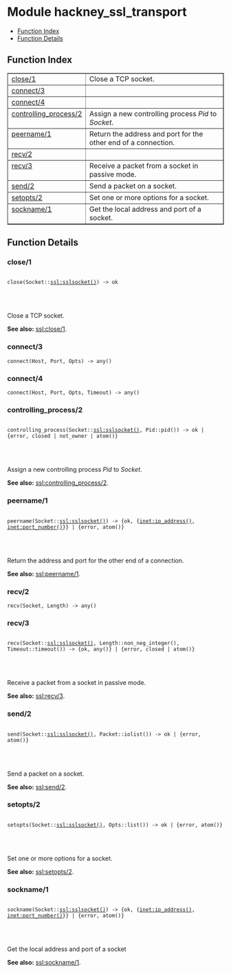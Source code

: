 

# Module hackney_ssl_transport #
* [Function Index](#index)
* [Function Details](#functions)


<a name="index"></a>

## Function Index ##


<table width="100%" border="1" cellspacing="0" cellpadding="2" summary="function index"><tr><td valign="top"><a href="#close-1">close/1</a></td><td>Close a TCP socket.</td></tr><tr><td valign="top"><a href="#connect-3">connect/3</a></td><td></td></tr><tr><td valign="top"><a href="#connect-4">connect/4</a></td><td></td></tr><tr><td valign="top"><a href="#controlling_process-2">controlling_process/2</a></td><td>Assign a new controlling process <em>Pid</em> to <em>Socket</em>.</td></tr><tr><td valign="top"><a href="#peername-1">peername/1</a></td><td>Return the address and port for the other end of a connection.</td></tr><tr><td valign="top"><a href="#recv-2">recv/2</a></td><td></td></tr><tr><td valign="top"><a href="#recv-3">recv/3</a></td><td>Receive a packet from a socket in passive mode.</td></tr><tr><td valign="top"><a href="#send-2">send/2</a></td><td>Send a packet on a socket.</td></tr><tr><td valign="top"><a href="#setopts-2">setopts/2</a></td><td>Set one or more options for a socket.</td></tr><tr><td valign="top"><a href="#sockname-1">sockname/1</a></td><td>Get the local address and port of a socket.</td></tr></table>


<a name="functions"></a>

## Function Details ##

<a name="close-1"></a>

### close/1 ###


<pre><code>
close(Socket::<a href="ssl.md#type-sslsocket">ssl:sslsocket()</a>) -&gt; ok
</code></pre>

<br></br>


Close a TCP socket.

__See also:__ [ssl:close/1](ssl.md#close-1).
<a name="connect-3"></a>

### connect/3 ###

`connect(Host, Port, Opts) -> any()`


<a name="connect-4"></a>

### connect/4 ###

`connect(Host, Port, Opts, Timeout) -> any()`


<a name="controlling_process-2"></a>

### controlling_process/2 ###


<pre><code>
controlling_process(Socket::<a href="ssl.md#type-sslsocket">ssl:sslsocket()</a>, Pid::pid()) -&gt; ok | {error, closed | not_owner | atom()}
</code></pre>

<br></br>


Assign a new controlling process _Pid_ to _Socket_.

__See also:__ [ssl:controlling_process/2](ssl.md#controlling_process-2).
<a name="peername-1"></a>

### peername/1 ###


<pre><code>
peername(Socket::<a href="ssl.md#type-sslsocket">ssl:sslsocket()</a>) -&gt; {ok, {<a href="inet.md#type-ip_address">inet:ip_address()</a>, <a href="inet.md#type-port_number">inet:port_number()</a>}} | {error, atom()}
</code></pre>

<br></br>


Return the address and port for the other end of a connection.

__See also:__ [ssl:peername/1](ssl.md#peername-1).
<a name="recv-2"></a>

### recv/2 ###

`recv(Socket, Length) -> any()`


<a name="recv-3"></a>

### recv/3 ###


<pre><code>
recv(Socket::<a href="ssl.md#type-sslsocket">ssl:sslsocket()</a>, Length::non_neg_integer(), Timeout::timeout()) -&gt; {ok, any()} | {error, closed | atom()}
</code></pre>

<br></br>


Receive a packet from a socket in passive mode.

__See also:__ [ssl:recv/3](ssl.md#recv-3).
<a name="send-2"></a>

### send/2 ###


<pre><code>
send(Socket::<a href="ssl.md#type-sslsocket">ssl:sslsocket()</a>, Packet::iolist()) -&gt; ok | {error, atom()}
</code></pre>

<br></br>


Send a packet on a socket.

__See also:__ [ssl:send/2](ssl.md#send-2).
<a name="setopts-2"></a>

### setopts/2 ###


<pre><code>
setopts(Socket::<a href="ssl.md#type-sslsocket">ssl:sslsocket()</a>, Opts::list()) -&gt; ok | {error, atom()}
</code></pre>

<br></br>


Set one or more options for a socket.

__See also:__ [ssl:setopts/2](ssl.md#setopts-2).
<a name="sockname-1"></a>

### sockname/1 ###


<pre><code>
sockname(Socket::<a href="ssl.md#type-sslsocket">ssl:sslsocket()</a>) -&gt; {ok, {<a href="inet.md#type-ip_address">inet:ip_address()</a>, <a href="inet.md#type-port_number">inet:port_number()</a>}} | {error, atom()}
</code></pre>

<br></br>


Get the local address and port of a socket

__See also:__ [ssl:sockname/1](ssl.md#sockname-1).
